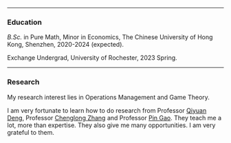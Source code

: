 * * *
### Education
_B.Sc._ in Pure Math, Minor in Economics, The Chinese University of Hong Kong, Shenzhen, 2020-2024 (expected).

Exchange Undergrad, University of Rochester, 2023 Spring.

* * *
### Research
My research interest lies in Operations Management and Game Theory.

I am very fortunate to learn how to do research from Professor [Qiyuan Deng](https://myweb.cuhk.edu.cn/dengqiyuan), Professor [Chenglong Zhang](https://myweb.cuhk.edu.cn/zhangchenglong) and Professor [Pin Gao](https://myweb.cuhk.edu.cn/gaopin). They teach me a lot, more than expertise. They also give me many opportunities. I am very grateful to them.
